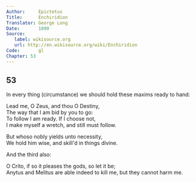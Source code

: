 ```yaml
---
Author:     Epictetus  
Title:      Enchiridion  
Translator: George Long  
Date:       1890  
Source:
   label: wikisource.org
   url: http://en.wikisource.org/wiki/Enchiridion
Code:       gl  
Chapter: 53
---
```

##  53

In every thing (circumstance) we should hold these maxims ready to hand:

Lead me, O Zeus, and thou O Destiny,  
The way that I am bid by you to go:  
To follow I am ready. If I choose not,  
I make myself a wretch, and still must follow.

But whoso nobly yields unto necessity,  
We hold him wise, and skill'd in things divine.

And the third also:

O Crito, if so it pleases the gods, so let it be;  
Anytus and Melitus are able indeed to kill me, but they cannot harm me.

